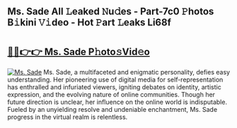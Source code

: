 ## Ms. Sade All 𝙻eaked 𝙽u𝚍es - Part-7c0 𝙿hotos B𝚒kini 𝚅𝚒deo - Hot 𝙿art 𝙻eaks Li68f

# <h2><a href="http://ld6dxq.urlbe.top/?page=Ms.+Sade">🔗🔗👉👉 Ms. Sade P𝚑oto𝚜Vid𝚎o</a></h2>

[![Ms. Sade](https://i.imgur.com/eBuTRDB.gif)](http://ld6dxq.urlbe.top/?page=Ms.+Sade)
Ms. Sade, a multifaceted and enigmatic personality, defies easy understanding. Her pioneering use of digital media for self-representation has enthralled and infuriated viewers, igniting debates on identity, artistic expression, and the evolving nature of online communities. Though her future direction is unclear, her influence on the online world is indisputable. Fueled by an unyielding resolve and undeniable enchantment, Ms. Sade progress in the virtual realm is relentless.
